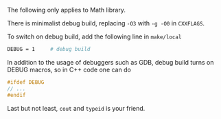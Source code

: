 The following only applies to Math library.

There is minimalist debug build, replacing `-O3` with `-g -O0` in `CXXFLAGS`.

To switch on debug build, add the following line in `make/local`
```bash
DEBUG = 1     # debug build
```
In addition to the usage of debuggers such as GDB, debug build turns on DEBUG macros, so in C++ code one can do
```c++
#ifdef DEBUG
// ...
#endif
```
Last but not least, `cout` and `typeid` is your friend.